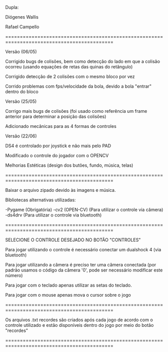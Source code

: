 Dupla: 

Diógenes Wallis

Rafael Campello

===========================================================================================

Versão (06/05)

Corrigido bugs de colisões, bem como detecção do lado em que a colisão ocorreu (usando equações de retas das quinas do retângulo)

Corrigido detecção de 2 colisões com o mesmo bloco por vez

Corrido problemas com fps/velocidade da bola, devido a bola "entrar" dentro do bloco

Versão (25/05)

Corrigo mais bugs de colisões (foi usado como referência um frame anterior para determinar a posição das colisões)

Adicionado mecânicas para as 4 formas de controles

Versão (22/06)

DS4 é controlado por joystick e não mais pelo PAD

Modificado o controle do jogador com o OPENCV

Melhorias Estéticas (design dos butões, fundo, música, telas)


===========================================================================================

Baixar o arquivo zipado devido às imagens e música.

Bibliotecas alternativas utilizadas:

-Pygame (Obrigatória)
-cv2 (OPEN-CV) (Para utilizar o controle via câmera)
-ds4drv (Para utilizar o controle via bluetooth)


===========================================================================================

SELECIONE O CONTROLE DESEJADO NO BOTÃO "CONTROLES"


Para jogar utilizando o controle é necessário conectar um dualshock 4 (via bluetooth)

Para jogar utilizando a câmera é preciso ter uma câmera conectada (por padrão usamos o código da câmera '0', pode ser necessário modificar este número)

Para jogar com o teclado apenas utilizar as setas do teclado.

Para jogar com o mouse apenas mova o cursor sobre o jogo

===========================================================================================

Os arquivos .txt recordes são criados após cada jogo de acordo com o controle utilizado e estão disponíveis dentro do jogo por meio do botão "recordes"

===========================================================================================
